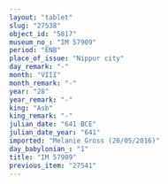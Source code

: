 ```yaml
---
layout: "tablet"
slug: "27538"
object_id: "5817"
museum_no_: "IM 57909"
period: "ENB"
place_of_issue: "Nippur city"
day_remark: "-"
month: "VIII"
month_remark: "-"
year: "28"
year_remark: "-"
king: "Asb"
king_remark: "-"
julian_date: "641 BCE"
julian_date_year: "641"
imported: "Melanie Gross (26/05/2016)"
day_babylonian_: "1"
title: "IM 57909"
previous_item: "27541"
---
```

